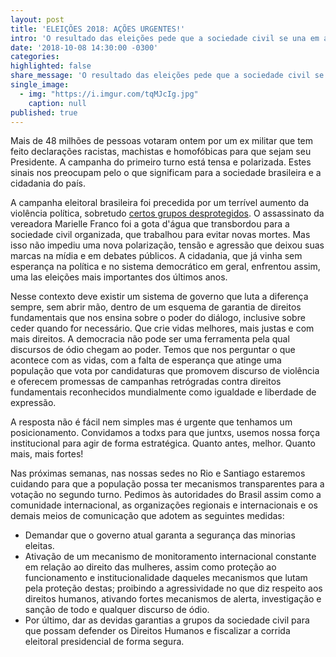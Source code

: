 ```yaml
---
layout: post
title: 'ELEIÇÕES 2018: AÇÕES URGENTES!'
intro: 'O resultado das eleições pede que a sociedade civil se una em ações conjuntas!'
date: '2018-10-08 14:30:00 -0300'
categories:
highlighted: false
share_message: 'O resultado das eleições pede que a sociedade civil se una em ações conjuntas!'
single_image:
  - img: "https://i.imgur.com/tqMJcIg.jpg"
    caption: null
published: true
---
```

Mais de 48 milhões de pessoas votaram ontem por um ex militar que tem feito declarações racistas, machistas e homofóbicas para que sejam seu Presidente. A campanha do primeiro turno está tensa e polarizada. Estes sinais nos preocupam pelo o que significam para a sociedade brasileira e a cidadania do país.

A campanha eleitoral brasileira foi precedida por um terrível aumento da violência política, sobretudo [certos grupos desprotegidos](https://www.oas.org/es/cidh/prensa/comunicados/2018/209.asp). O assassinato da vereadora Marielle Franco foi a gota d'água que transbordou para a sociedade civil organizada, que trabalhou para evitar novas mortes. Mas isso não impediu uma nova polarização, tensão e agressão que deixou suas marcas na mídia e em debates públicos. A cidadania, que já vinha sem esperança na política e no sistema democrático em geral, enfrentou assim, uma las eleições mais importantes dos últimos anos.

Nesse contexto deve existir um sistema de governo que luta a diferença sempre, sem abrir mão, dentro de um esquema de garantia de direitos fundamentais que nos ensina sobre o poder do diálogo, inclusive sobre ceder quando for necessário. Que crie vidas melhores, mais justas e com mais direitos. A democracia não pode ser uma ferramenta pela qual discursos de ódio chegam ao poder. Temos que nos perguntar o que acontece com as vidas, com a falta de esperança que atinge uma população que vota por candidaturas que promovem discurso de violência e oferecem promessas de campanhas retrógradas contra direitos fundamentais reconhecidos mundialmente como igualdade e liberdade de expressão.

A resposta não é fácil nem simples mas é urgente que tenhamos um posicionamento. Convidamos a todxs para que juntxs, usemos nossa força institucional para agir de forma estratégica. Quanto antes, melhor. Quanto mais, mais fortes!

Nas próximas semanas, nas nossas sedes no Rio e Santiago estaremos cuidando para que a população possa ter mecanismos transparentes para a votação no segundo turno. Pedimos às autoridades do Brasil assim como a comunidade internacional, as organizações regionais e internacionais e os demais meios de comunicação que adotem as seguintes medidas:

* Demandar que o governo atual garanta a segurança das minorias eleitas.
* Ativação de um mecanismo de monitoramento internacional constante em relação ao direito das mulheres, assim como proteção ao funcionamento e institucionalidade daqueles mecanismos que lutam pela proteção destas; proibindo a agressividade no que diz respeito aos direitos humanos, ativando fortes mecanismos de alerta, investigação e sanção de todo e qualquer discurso de ódio.
* Por último, dar as devidas garantias a grupos da sociedade civil para que possam defender os Direitos Humanos e fiscalizar a corrida eleitoral presidencial de forma segura.
